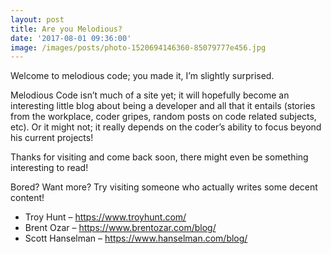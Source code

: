 ```yaml
---
layout: post
title: Are you Melodious?
date: '2017-08-01 09:36:00'
image: /images/posts/photo-1520694146360-85079777e456.jpg
---
```


Welcome to melodious code; you made it, I’m slightly surprised.

Melodious Code isn’t much of a site yet; it will hopefully become an interesting little blog about being a developer and all that it entails (stories from the workplace, coder gripes, random posts on code related subjects, etc). Or it might not; it really depends on the coder’s ability to focus beyond his current projects!

Thanks for visiting and come back soon, there might even be something interesting to read!

Bored? Want more? Try visiting someone who actually writes some decent content!

- Troy Hunt – https://www.troyhunt.com/
- Brent Ozar – https://www.brentozar.com/blog/
- Scott Hanselman – https://www.hanselman.com/blog/